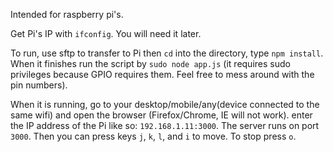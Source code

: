 Intended for raspberry pi's.

Get Pi's IP with `ifconfig`. You will need it later.

To run, use sftp to transfer to Pi then `cd` into the directory, type `npm install`. When it finishes run the script by `sudo node app.js` (it requires sudo privileges because GPIO requires them. Feel free to mess around with the pin numbers).

When it is running, go to your desktop/mobile/any(device connected to the same wifi) and open the browser (Firefox/Chrome, IE will not work). enter the IP address of the Pi like so: `192.168.1.11:3000`. The server runs on port `3000`. Then you can press keys `j`, `k`, `l`, and `i` to move. To stop press `o`.
